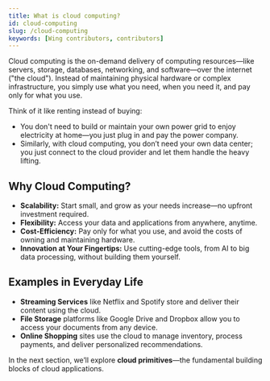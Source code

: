 ```yaml
---
title: What is cloud computing?
id: cloud-computing
slug: /cloud-computing
keywords: [Wing contributors, contributors]
---
```


Cloud computing is the on-demand delivery of computing resources—like servers, storage, databases, networking, and software—over the internet ("the cloud"). Instead of maintaining physical hardware or complex infrastructure, you simply use what you need, when you need it, and pay only for what you use.

Think of it like renting instead of buying:
- You don't need to build or maintain your own power grid to enjoy electricity at home—you just plug in and pay the power company.
- Similarly, with cloud computing, you don’t need your own data center; you just connect to the cloud provider and let them handle the heavy lifting.

## Why Cloud Computing?
- **Scalability:** Start small, and grow as your needs increase—no upfront investment required.
- **Flexibility:** Access your data and applications from anywhere, anytime.
- **Cost-Efficiency:** Pay only for what you use, and avoid the costs of owning and maintaining hardware.
- **Innovation at Your Fingertips:** Use cutting-edge tools, from AI to big data processing, without building them yourself.

## Examples in Everyday Life
- **Streaming Services** like Netflix and Spotify store and deliver their content using the cloud.
- **File Storage** platforms like Google Drive and Dropbox allow you to access your documents from any device.
- **Online Shopping** sites use the cloud to manage inventory, process payments, and deliver personalized recommendations.

In the next section, we’ll explore **cloud primitives**—the fundamental building blocks of cloud applications.

